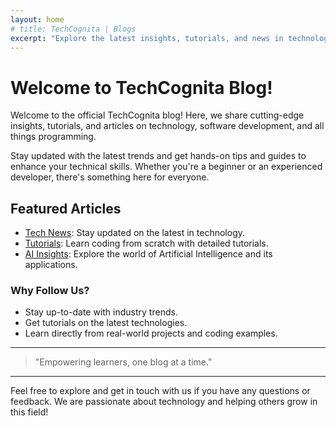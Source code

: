 ```yaml
---
layout: home
# title: TechCognita | Blogs
excerpt: "Explore the latest insights, tutorials, and news in technology and software development!"
---
```


# Welcome to TechCognita Blog!

Welcome to the official TechCognita blog! Here, we share cutting-edge insights, tutorials, and articles on technology, software development, and all things programming.

Stay updated with the latest trends and get hands-on tips and guides to enhance your technical skills. Whether you're a beginner or an experienced developer, there's something here for everyone.

## Featured Articles

- [Tech News](#): Stay updated on the latest in technology.
- [Tutorials](#): Learn coding from scratch with detailed tutorials.
- [AI Insights](#): Explore the world of Artificial Intelligence and its applications.

### Why Follow Us?

- Stay up-to-date with industry trends.
- Get tutorials on the latest technologies.
- Learn directly from real-world projects and coding examples.

---
> "Empowering learners, one blog at a time."

---

Feel free to explore and get in touch with us if you have any questions or feedback. We are passionate about technology and helping others grow in this field!

